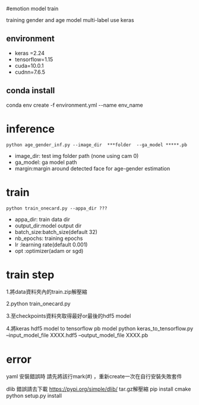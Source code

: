 
#emotion model train

training gender and age model multi-label use keras

## environment
- keras =2.24 
- tensorflow=1.15
- cuda=10.0.1
- cudnn=7.6.5


## conda install

conda env create -f environment.yml --name env_name

# inference
`python age_gender_inf.py --image_dir  ***folder  --ga_model *****.pb`

- image_dir: test img folder path (none using cam 0)
- ga_model: ga model path
- margin:margin around detected face for age-gender estimation

# train

`python train_onecard.py --appa_dir ??? ` 
- appa_dir: train data dir
- output_dir:model output dir
- batch_size:batch_size(default 32)
- nb_epochs: training epochs
- lr :learning rate(default 0.001)
- opt :optimizer(adam or sgd)

# train step
1.將data資料夾內的train.zip解壓縮

2.python train_onecard.py

3.至checkpoints資料夾取得最好or最後的hdf5 model

4.將keras hdf5 model to tensorflow pb model
    python keras_to_tensorflow.py –input_model_file XXXX.hdf5 –output_model_file XXXX.pb 
    

# error
yaml 安裝錯誤時 請先將該行mark(#) ，重新create一次在自行安裝失敗套件

dlib 錯誤請去下載
https://pypi.org/simple/dlib/ tar.gz解壓縮 
pip install cmake
python setup.py install



